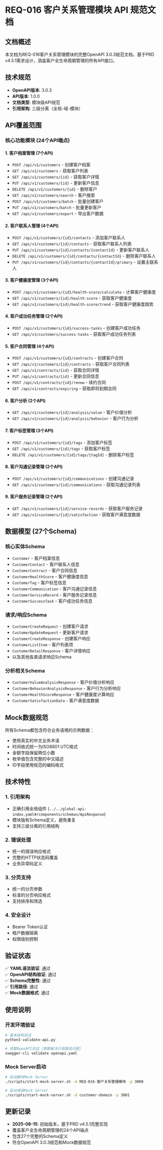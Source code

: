 # REQ-016 客户关系管理模块 API 规范文档

## 文档概述

本文档为REQ-016客户关系管理模块的完整OpenAPI 3.0.3规范文档，基于PRD v4.5.1需求设计，涵盖客户全生命周期管理的所有API接口。

## 技术规范

- **OpenAPI版本**: 3.0.3
- **API版本**: 1.0.0
- **文档类型**: 模块级API规范
- **引用架构**: 三级分离（全局-域-模块）

## API覆盖范围

### 核心功能模块 (24个API端点)

#### 1. 客户档案管理 (7个API)
- `POST /api/v1/customers` - 创建客户档案
- `GET /api/v1/customers` - 获取客户列表
- `GET /api/v1/customers/{id}` - 获取客户详情
- `PUT /api/v1/customers/{id}` - 更新客户信息
- `DELETE /api/v1/customers/{id}` - 删除客户
- `GET /api/v1/customers/search` - 客户搜索
- `POST /api/v1/customers/batch` - 批量创建客户
- `PUT /api/v1/customers/batch` - 批量更新客户
- `GET /api/v1/customers/export` - 导出客户数据

#### 2. 客户联系人管理 (4个API)
- `POST /api/v1/customers/{id}/contacts` - 添加客户联系人
- `GET /api/v1/customers/{id}/contacts` - 获取客户联系人列表
- `PUT /api/v1/customers/{id}/contacts/{contactId}` - 更新客户联系人
- `DELETE /api/v1/customers/{id}/contacts/{contactId}` - 删除客户联系人
- `PUT /api/v1/customers/{id}/contacts/{contactId}/primary` - 设置主联系人

#### 3. 客户健康度管理 (3个API)
- `POST /api/v1/customers/{id}/health-score/calculate` - 计算客户健康度
- `GET /api/v1/customers/{id}/health-score` - 获取客户健康度
- `GET /api/v1/customers/{id}/health-score/trend` - 获取客户健康度趋势

#### 4. 客户成功任务管理 (2个API)
- `POST /api/v1/customers/{id}/success-tasks` - 创建客户成功任务
- `GET /api/v1/customers/success-tasks` - 获取客户成功任务列表

#### 5. 客户合同管理 (4个API)
- `POST /api/v1/customers/{id}/contracts` - 创建客户合同
- `GET /api/v1/customers/{id}/contracts` - 获取客户合同列表
- `GET /api/v1/contracts/{id}` - 获取合同详情
- `PUT /api/v1/contracts/{id}` - 更新合同信息
- `POST /api/v1/contracts/{id}/renew` - 续约合同
- `GET /api/v1/contracts/expiring` - 获取即将到期合同

#### 6. 客户分析 (2个API)
- `GET /api/v1/customers/{id}/analysis/value` - 客户价值分析
- `GET /api/v1/customers/{id}/analysis/behavior` - 客户行为分析

#### 7. 客户标签管理 (3个API)
- `POST /api/v1/customers/{id}/tags` - 添加客户标签
- `GET /api/v1/customers/{id}/tags` - 获取客户标签
- `DELETE /api/v1/customers/{id}/tags/{tagId}` - 删除客户标签

#### 8. 客户沟通记录管理 (2个API)
- `POST /api/v1/customers/{id}/communications` - 创建沟通记录
- `GET /api/v1/customers/{id}/communications` - 获取沟通记录列表

#### 9. 客户服务记录管理 (2个API)
- `GET /api/v1/customers/{id}/service-records` - 获取客户服务记录
- `GET /api/v1/customers/{id}/satisfaction` - 获取客户满意度数据

## 数据模型 (27个Schema)

### 核心实体Schema
- `Customer` - 客户档案信息
- `CustomerContact` - 客户联系人信息
- `CustomerContract` - 客户合同信息
- `CustomerHealthScore` - 客户健康度信息
- `CustomerTag` - 客户标签信息
- `CustomerCommunication` - 客户沟通记录信息
- `CustomerServiceRecord` - 客户服务记录信息
- `CustomerSuccessTask` - 客户成功任务信息

### 请求/响应Schema
- `CustomerCreateRequest` - 创建客户请求
- `CustomerUpdateRequest` - 更新客户请求
- `CustomerCreateResponse` - 创建客户响应
- `CustomerListItem` - 客户列表项
- `CustomerDetailResponse` - 客户详情响应
- 以及其他各类请求响应Schema

### 分析相关Schema
- `CustomerValueAnalysisResponse` - 客户价值分析响应
- `CustomerBehaviorAnalysisResponse` - 客户行为分析响应
- `CustomerHealthScoreResponse` - 客户健康度计算响应
- `CustomerSatisfactionData` - 客户满意度数据

## Mock数据规范

所有Schema都包含符合业务语境的示例数据：
- 使用真实的中文业务术语
- 时间格式统一为ISO8601 UTC格式
- 金额字段保留两位小数
- 枚举值包含完整的中文描述
- ID字段使用规范的编码格式

## 技术特性

### 1. 引用架构
- 正确引用全局组件 (`../../global-api-index.yaml#/components/schemas/ApiResponse`)
- 模块独有Schema定义，避免重复
- 支持三级分离的引用结构

### 2. 错误处理
- 统一的错误响应格式
- 完整的HTTP状态码覆盖
- 业务异常码定义

### 3. 分页支持
- 统一的分页参数
- 标准的分页响应格式
- 支持排序和筛选

### 4. 安全设计
- Bearer Token认证
- 租户数据隔离
- 权限级别控制

## 验证状态

✅ **YAML语法验证**: 通过  
✅ **OpenAPI结构验证**: 通过  
✅ **Schema完整性**: 通过  
✅ **引用路径**: 通过  
✅ **Mock数据格式**: 通过  

## 使用说明

### 开发环境验证
```bash
# 基本结构验证
python3 validate-api.py

# 完整OpenAPI验证（需要解决引用路径问题）
swagger-cli validate openapi.yaml
```

### Mock Server启动
```bash
# 启动模块Mock Server
./scripts/start-mock-server.sh -m REQ-016-客户关系管理模块 -p 3000

# 启动域级Mock Server
./scripts/start-mock-server.sh -d customer-domain -p 3001
```

## 更新记录

- **2025-08-15**: 初始版本，基于PRD v4.5.1完整实现
- 覆盖客户全生命周期管理的24个API端点
- 包含27个完整的Schema定义
- 符合OpenAPI 3.0.3规范和Mock数据规范

